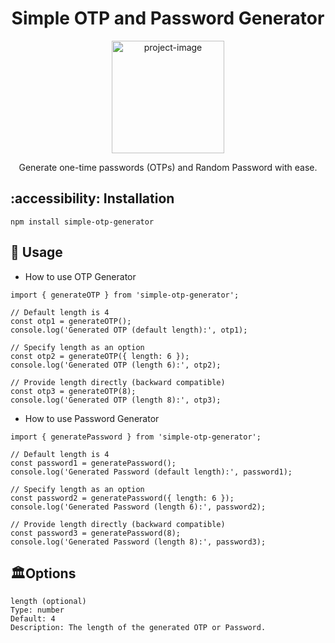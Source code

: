<h1 align="center" id="title">Simple OTP and Password Generator</h1>

<p align="center"><img src="https://github.com/blackcode1996/simple-otp-generator/assets/110044436/1b8c2877-c232-4697-a4fe-e1646860d6a6" alt="project-image" width="180" height="180/"></p>
<p align="center">Generate one-time passwords (OTPs) and Random Password with ease.</p>


## :accessibility: Installation

```
npm install simple-otp-generator
```

## :space_invader: Usage

- How to use OTP Generator
```
import { generateOTP } from 'simple-otp-generator';

// Default length is 4
const otp1 = generateOTP();
console.log('Generated OTP (default length):', otp1);

// Specify length as an option
const otp2 = generateOTP({ length: 6 });
console.log('Generated OTP (length 6):', otp2);

// Provide length directly (backward compatible)
const otp3 = generateOTP(8);
console.log('Generated OTP (length 8):', otp3);
```
- How to use Password Generator
```
import { generatePassword } from 'simple-otp-generator';

// Default length is 4
const password1 = generatePassword();
console.log('Generated Password (default length):', password1);

// Specify length as an option
const password2 = generatePassword({ length: 6 });
console.log('Generated Password (length 6):', password2);

// Provide length directly (backward compatible)
const password3 = generatePassword(8);
console.log('Generated Password (length 8):', password3);
```


## 🏛️Options

```
length (optional)
Type: number
Default: 4
Description: The length of the generated OTP or Password.
```
